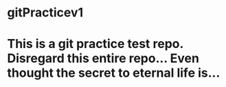 # gitPracticev1
# This is a git practice test repo. Disregard this entire repo... Even thought the secret to eternal life is...